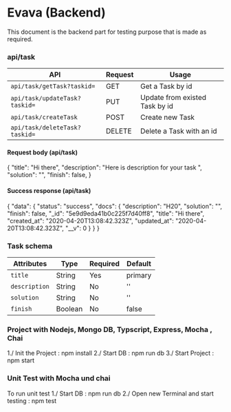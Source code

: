 # Evava (Backend)
This document is the backend part for testing purpose that is made as required.



### api/task

| API                            | Request  | Usage                                              |
| ------------------------------ | -------  | -------------------------------------------------- |
| `api/task/getTask?taskid=`     | GET      | Get a Task by id                                   |
| `api/task/updateTask?taskid=`  | PUT      | Update from existed Task by id                     |
| `api/task/createTask`          | POST     | Create new Task                                    |
| `api/task/deleteTask?taskid=`  | DELETE   | Delete a Task with an id                           |       |
              



#### Request body (api/task)
{
    "title": "Hi there",
    "description": "Here is description for your task ",
    "solution": "",
    "finish": false,
}



#### Success response (api/task)
{
    "data": {
        "status": "success",
        "docs": {
            "description": "H20",
            "solution": "",
            "finish": false,
            "_id": "5e9d9eda41b0c225f7d40ff8",
            "title": "Hi there",
            "created_at": "2020-04-20T13:08:42.323Z",
            "updated_at": "2020-04-20T13:08:42.323Z",
            "__v": 0
        }
    }
}


### Task schema

| Attributes        | Type    | Required | Default |
| ----------------- | ------- | -------- | ------- |
| `title`           | String  | Yes      | primary |
| `description`     | String  | No       | ''      |
| `solution`        | String  | No       | ''      |
| `finish`          | Boolean | No       | false   |




### Project with Nodejs, Mongo DB, Typscript, Express, Mocha , Chai
1./ Init the Project   : npm install
2./ Start DB           : npm run db
3./ Start Project      : npm start




### Unit Test with Mocha und chai
To run unit test 
1./ Start DB                              : npm run db
2./ Open new Terminal and start testing   : npm test
